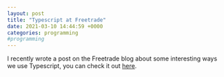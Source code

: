 ```yaml
---
layout: post
title: "Typescript at Freetrade"
date: 2021-03-10 14:44:59 +0000
categories: programming
#programming
---
```


I recently wrote a post on the Freetrade blog about some interesting ways we use Typescript, you can check it out [here](https://freetrade.io/blog/typescript-at-freetrade).

